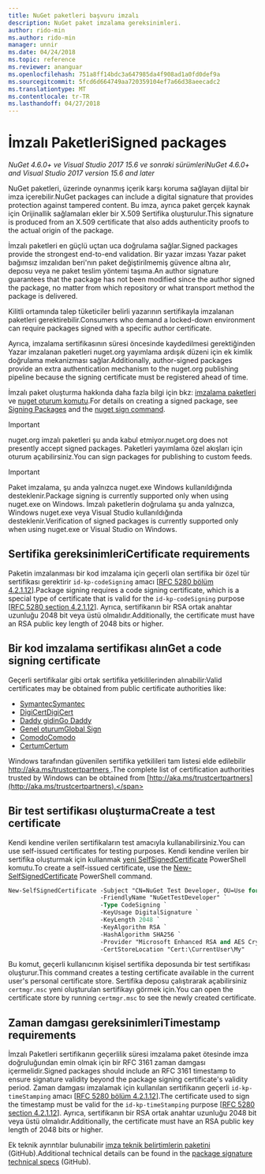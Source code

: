 ```yaml
---
title: NuGet paketleri başvuru imzalı
description: NuGet paket imzalama gereksinimleri.
author: rido-min
ms.author: rido-min
manager: unnir
ms.date: 04/24/2018
ms.topic: reference
ms.reviewer: ananguar
ms.openlocfilehash: 751a8ff14bdc3a647985da4f908ad1a0fd0def9a
ms.sourcegitcommit: 5fcd6d664749aa720359104ef7a66d38aeecadc2
ms.translationtype: MT
ms.contentlocale: tr-TR
ms.lasthandoff: 04/27/2018
---
```

# <a name="signed-packages"></a><span data-ttu-id="3b9bf-103">İmzalı Paketleri</span><span class="sxs-lookup"><span data-stu-id="3b9bf-103">Signed packages</span></span>

<span data-ttu-id="3b9bf-104">*NuGet 4.6.0+ ve Visual Studio 2017 15.6 ve sonraki sürümleri*</span><span class="sxs-lookup"><span data-stu-id="3b9bf-104">*NuGet 4.6.0+ and Visual Studio 2017 version 15.6 and later*</span></span>

<span data-ttu-id="3b9bf-105">NuGet paketleri, üzerinde oynanmış içerik karşı koruma sağlayan dijital bir imza içerebilir.</span><span class="sxs-lookup"><span data-stu-id="3b9bf-105">NuGet packages can include a digital signature that provides protection against tampered content.</span></span> <span data-ttu-id="3b9bf-106">Bu imza, ayrıca paket gerçek kaynak için Orijinallik sağlamaları ekler bir X.509 Sertifika oluşturulur.</span><span class="sxs-lookup"><span data-stu-id="3b9bf-106">This signature is produced from an X.509 certificate that also adds authenticity proofs to the actual origin of the package.</span></span>

<span data-ttu-id="3b9bf-107">İmzalı paketleri en güçlü uçtan uca doğrulama sağlar.</span><span class="sxs-lookup"><span data-stu-id="3b9bf-107">Signed packages provide the strongest end-to-end validation.</span></span> <span data-ttu-id="3b9bf-108">Bir yazar imzası Yazar paket bağımsız imzalıdan beri'nın paket değiştirilmemiş güvence altına alır, deposu veya ne paket teslim yöntemi taşıma.</span><span class="sxs-lookup"><span data-stu-id="3b9bf-108">An author signature guarantees that the package has not been modified since the author signed the package, no matter from which repository or what transport method the package is delivered.</span></span>

<span data-ttu-id="3b9bf-109">Kilitli ortamında talep tüketiciler belirli yazarının sertifikayla imzalanan paketleri gerektirebilir.</span><span class="sxs-lookup"><span data-stu-id="3b9bf-109">Consumers who demand a locked-down environment can require packages signed with a specific author certificate.</span></span>

<span data-ttu-id="3b9bf-110">Ayrıca, imzalama sertifikasının süresi öncesinde kaydedilmesi gerektiğinden Yazar imzalanan paketleri nuget.org yayımlama ardışık düzeni için ek kimlik doğrulama mekanizması sağlar.</span><span class="sxs-lookup"><span data-stu-id="3b9bf-110">Additionally, author-signed packages provide an extra authentication mechanism to the nuget.org publishing pipeline because the signing certificate must be registered ahead of time.</span></span>

<span data-ttu-id="3b9bf-111">İmzalı paket oluşturma hakkında daha fazla bilgi için bkz: [imzalama paketleri](../create-packages/Sign-a-package.md) ve [nuget oturum komutu](../tools/cli-ref-sign.md).</span><span class="sxs-lookup"><span data-stu-id="3b9bf-111">For details on creating a signed package, see [Signing Packages](../create-packages/Sign-a-package.md) and the [nuget sign command](../tools/cli-ref-sign.md).</span></span>

> [!Important]
> <span data-ttu-id="3b9bf-112">nuget.org imzalı paketleri şu anda kabul etmiyor.</span><span class="sxs-lookup"><span data-stu-id="3b9bf-112">nuget.org does not presently accept signed packages.</span></span> <span data-ttu-id="3b9bf-113">Paketleri yayımlama özel akışları için oturum açabilirsiniz.</span><span class="sxs-lookup"><span data-stu-id="3b9bf-113">You can sign packages for publishing to custom feeds.</span></span>

> [!Important]
> <span data-ttu-id="3b9bf-114">Paket imzalama, şu anda yalnızca nuget.exe Windows kullanıldığında desteklenir.</span><span class="sxs-lookup"><span data-stu-id="3b9bf-114">Package signing is currently supported only when using nuget.exe on Windows.</span></span> <span data-ttu-id="3b9bf-115">İmzalı paketlerin doğrulama şu anda yalnızca, Windows nuget.exe veya Visual Studio kullanıldığında desteklenir.</span><span class="sxs-lookup"><span data-stu-id="3b9bf-115">Verification of signed packages is currently supported only when using nuget.exe or Visual Studio on Windows.</span></span>

## <a name="certificate-requirements"></a><span data-ttu-id="3b9bf-116">Sertifika gereksinimleri</span><span class="sxs-lookup"><span data-stu-id="3b9bf-116">Certificate requirements</span></span>

<span data-ttu-id="3b9bf-117">Paketin imzalanması bir kod imzalama için geçerli olan sertifika bir özel tür sertifikası gerektirir `id-kp-codeSigning` amacı [[RFC 5280 bölüm 4.2.1.12](https://tools.ietf.org/html/rfc5280#section-4.2.1.12)].</span><span class="sxs-lookup"><span data-stu-id="3b9bf-117">Package signing requires a code signing certificate, which is a special type of certificate that is valid for the `id-kp-codeSigning` purpose [[RFC 5280 section 4.2.1.12](https://tools.ietf.org/html/rfc5280#section-4.2.1.12)].</span></span> <span data-ttu-id="3b9bf-118">Ayrıca, sertifikanın bir RSA ortak anahtar uzunluğu 2048 bit veya üstü olmalıdır.</span><span class="sxs-lookup"><span data-stu-id="3b9bf-118">Additionally, the certificate must have an RSA public key length of 2048 bits or higher.</span></span>

## <a name="get-a-code-signing-certificate"></a><span data-ttu-id="3b9bf-119">Bir kod imzalama sertifikası alın</span><span class="sxs-lookup"><span data-stu-id="3b9bf-119">Get a code signing certificate</span></span>

<span data-ttu-id="3b9bf-120">Geçerli sertifikalar gibi ortak sertifika yetkililerinden alınabilir:</span><span class="sxs-lookup"><span data-stu-id="3b9bf-120">Valid certificates may be obtained from public certificate authorities like:</span></span>

- [<span data-ttu-id="3b9bf-121">Symantec</span><span class="sxs-lookup"><span data-stu-id="3b9bf-121">Symantec</span></span>](https://trustcenter.websecurity.symantec.com/process/trust/productOptions?productType=SoftwareValidationClass3)
- [<span data-ttu-id="3b9bf-122">DigiCert</span><span class="sxs-lookup"><span data-stu-id="3b9bf-122">DigiCert</span></span>](https://www.digicert.com/code-signing/)
- [<span data-ttu-id="3b9bf-123">Daddy gidin</span><span class="sxs-lookup"><span data-stu-id="3b9bf-123">Go Daddy</span></span>](https://www.godaddy.com/web-security/code-signing-certificate)
- [<span data-ttu-id="3b9bf-124">Genel oturum</span><span class="sxs-lookup"><span data-stu-id="3b9bf-124">Global Sign</span></span>](https://www.globalsign.com/en/code-signing-certificate/)
- [<span data-ttu-id="3b9bf-125">Comodo</span><span class="sxs-lookup"><span data-stu-id="3b9bf-125">Comodo</span></span>](https://www.comodo.com/e-commerce/code-signing/code-signing-certificate.php)
- [<span data-ttu-id="3b9bf-126">Certum</span><span class="sxs-lookup"><span data-stu-id="3b9bf-126">Certum</span></span>](https://www.certum.eu/certum/cert,offer_en_open_source_cs.xml) 

<span data-ttu-id="3b9bf-127">Windows tarafından güvenilen sertifika yetkilileri tam listesi elde edilebilir [ http://aka.ms/trustcertpartners ](http://aka.ms/trustcertpartners).</span><span class="sxs-lookup"><span data-stu-id="3b9bf-127">The complete list of certification authorities trusted by Windows can be obtained from [http://aka.ms/trustcertpartners](http://aka.ms/trustcertpartners).</span></span>

## <a name="create-a-test-certificate"></a><span data-ttu-id="3b9bf-128">Bir test sertifikası oluşturma</span><span class="sxs-lookup"><span data-stu-id="3b9bf-128">Create a test certificate</span></span>

<span data-ttu-id="3b9bf-129">Kendi kendine verilen sertifikaların test amacıyla kullanabilirsiniz.</span><span class="sxs-lookup"><span data-stu-id="3b9bf-129">You can use self-issued certificates for testing purposes.</span></span> <span data-ttu-id="3b9bf-130">Kendi kendine verilen bir sertifika oluşturmak için kullanmak [yeni SelfSignedCertificate](https://docs.microsoft.com/en-us/powershell/module/pkiclient/new-selfsignedcertificate) PowerShell komutu.</span><span class="sxs-lookup"><span data-stu-id="3b9bf-130">To create a self-issued certificate, use the [New-SelfSignedCertificate](https://docs.microsoft.com/en-us/powershell/module/pkiclient/new-selfsignedcertificate) PowerShell command.</span></span>

```ps
New-SelfSignedCertificate -Subject "CN=NuGet Test Developer, OU=Use for testing purposes ONLY" `
                          -FriendlyName "NuGetTestDeveloper" `
                          -Type CodeSigning `
                          -KeyUsage DigitalSignature `
                          -KeyLength 2048 `
                          -KeyAlgorithm RSA `
                          -HashAlgorithm SHA256 `
                          -Provider "Microsoft Enhanced RSA and AES Cryptographic Provider" `
                          -CertStoreLocation "Cert:\CurrentUser\My" 
```

<span data-ttu-id="3b9bf-131">Bu komut, geçerli kullanıcının kişisel sertifika deposunda bir test sertifikası oluşturur.</span><span class="sxs-lookup"><span data-stu-id="3b9bf-131">This command creates a testing certificate available in the current user's personal certificate store.</span></span> <span data-ttu-id="3b9bf-132">Sertifika deposu çalıştırarak açabilirsiniz `certmgr.msc` yeni oluşturulan sertifikayı görmek için.</span><span class="sxs-lookup"><span data-stu-id="3b9bf-132">You can open the certificate store by running `certmgr.msc` to see the newly created certificate.</span></span>

## <a name="timestamp-requirements"></a><span data-ttu-id="3b9bf-133">Zaman damgası gereksinimleri</span><span class="sxs-lookup"><span data-stu-id="3b9bf-133">Timestamp requirements</span></span>

<span data-ttu-id="3b9bf-134">İmzalı Paketleri sertifikanın geçerlilik süresi imzalama paket ötesinde imza doğruluğundan emin olmak için bir RFC 3161 zaman damgası içermelidir.</span><span class="sxs-lookup"><span data-stu-id="3b9bf-134">Signed packages should include an RFC 3161 timestamp to ensure signature validity beyond the package signing certificate's validity period.</span></span> <span data-ttu-id="3b9bf-135">Zaman damgası imzalamak için kullanılan sertifikanın geçerli `id-kp-timeStamping` amacı [[RFC 5280 bölüm 4.2.1.12](https://tools.ietf.org/html/rfc5280#section-4.2.1.12)].</span><span class="sxs-lookup"><span data-stu-id="3b9bf-135">The certificate used to sign the timestamp must be valid for the `id-kp-timeStamping` purpose [[RFC 5280 section 4.2.1.12](https://tools.ietf.org/html/rfc5280#section-4.2.1.12)].</span></span> <span data-ttu-id="3b9bf-136">Ayrıca, sertifikanın bir RSA ortak anahtar uzunluğu 2048 bit veya üstü olmalıdır.</span><span class="sxs-lookup"><span data-stu-id="3b9bf-136">Additionally, the certificate must have an RSA public key length of 2048 bits or higher.</span></span>

<span data-ttu-id="3b9bf-137">Ek teknik ayrıntılar bulunabilir [imza teknik belirtimlerin paketini](https://github.com/NuGet/Home/wiki/Package-Signatures-Technical-Details) (GitHub).</span><span class="sxs-lookup"><span data-stu-id="3b9bf-137">Additional technical details can be found in the [package signature technical specs](https://github.com/NuGet/Home/wiki/Package-Signatures-Technical-Details) (GitHub).</span></span>
